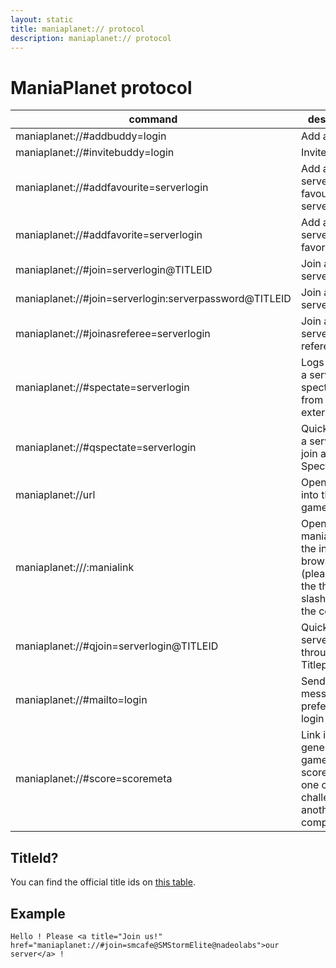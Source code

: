 ```yaml
---
layout: static
title: maniaplanet:// protocol
description: maniaplanet:// protocol
---
```


ManiaPlanet protocol
====================

command 												| description
--------------------------------------------------------|----------------------------
maniaplanet://#addbuddy=login 							| Add a buddy
maniaplanet://#invitebuddy=login 						| Invite a buddy
maniaplanet://#addfavourite=serverlogin 				| Add a specific server as favourite server
maniaplanet://#addfavorite=serverlogin 					| Add a specific server as favorite server
maniaplanet://#join=serverlogin@TITLEID					| Join a specific server
maniaplanet://#join=serverlogin:serverpassword@TITLEID 	| Join a private server
maniaplanet://#joinasreferee=serverlogin 				| Join a specific server as referee
maniaplanet://#spectate=serverlogin 					| Logs you into a server as spectator from an external link
maniaplanet://#qspectate=serverlogin 					| QuickSpectate a server to join as Spectator
maniaplanet://url 										| Open an URL into the in-game browser
maniaplanet:///:manialink 								| Open a manialink into the in-game browser (please note the three slashes and the colon)
maniaplanet://#qjoin=serverlogin@TITLEID				| Quickjoin a serverlogin through Titlepack 
maniaplanet://#mailto=login								| Send a message to a preferred login
maniaplanet://#score=scoremeta							| Link is generated in game to send scores that one can challenge on another computer

## TitleId?

You can find the official title ids on [this table](../dedicated-server/titleids.html).

## Example

`Hello ! Please <a title="Join us!" href="maniaplanet://#join=smcafe@SMStormElite@nadeolabs">our server</a> !`
